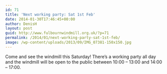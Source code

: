 ```yaml
---
id: 71
title: 'Next working party: Sat 1st Feb'
date: 2014-01-30T17:46:45+00:00
author: DenisH
layout: post
guid: http://www.fulbournwindmill.org.uk/?p=71
permalink: /2014/01/next-working-party-sat-1st-feb/
image: /wp-content/uploads/2013/09/IMG_07381-150x150.jpg
---
```

Come and see the windmill this Saturday! There&#8217;s a working party all day and the windmill will be open to the public between 10:00 &#8211; 13:00 and 14:00 – 17:00.

